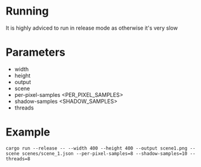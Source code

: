 # Running
It is highly adviced to run in release mode as otherwise it's very slow

# Parameters
- width <WIDTH>
- height <HEIGHT>
- output <OUTPUT>
- scene <SCENE>
- per-pixel-samples <PER_PIXEL_SAMPLES>
- shadow-samples <SHADOW_SAMPLES>
- threads <THREADS>

# Example
```
cargo run --release -- --width 400 --height 400 --output scene1.png --scene scenes/scene_1.json --per-pixel-samples=8 --shadow-samples=10 --threads=8
```
